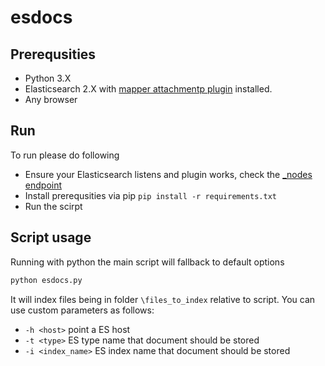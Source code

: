 # esdocs

## Prerequsities
* Python 3.X
* Elasticsearch 2.X with [mapper attachmentp plugin](https://github.com/elastic/elasticsearch-mapper-attachments) installed.
* Any browser

## Run
To run please do following
* Ensure your Elasticsearch listens and plugin works, check the [_nodes endpoint](http://localhost:9200/_nodes)
* Install prerequsities via pip `pip install -r requirements.txt`
* Run the scirpt

## Script usage
Running with python the main script will fallback to default options
```python
python esdocs.py
```
It will index files being in folder `\files_to_index` relative to script. You can use custom parameters as follows:
- `-h <host>` point a ES host
- `-t <type>` ES type name that document should be stored
- `-i <index_name>` ES index name that document should be stored


